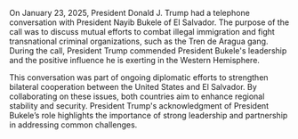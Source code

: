 On January 23, 2025, President Donald J. Trump had a telephone conversation with President Nayib Bukele of El Salvador. The purpose of the call was to discuss mutual efforts to combat illegal immigration and fight transnational criminal organizations, such as the Tren de Aragua gang. During the call, President Trump commended President Bukele's leadership and the positive influence he is exerting in the Western Hemisphere. 

This conversation was part of ongoing diplomatic efforts to strengthen bilateral cooperation between the United States and El Salvador. By collaborating on these issues, both countries aim to enhance regional stability and security. President Trump's acknowledgment of President Bukele’s role highlights the importance of strong leadership and partnership in addressing common challenges.